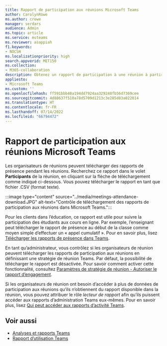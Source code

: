 ```yaml
---
title: Rapport de participation aux réunions Microsoft Teams
author: CarolynRowe
ms.author: crowe
manager: serdars
audience: Admin
ms.topic: article
ms.service: msteams
ms.reviewer: asappiah
f1.keywords:
- NOCSH
ms.localizationpriority: high
search.appverid: MET150
ms.collection:
- M365-collaboration
description: Obtenez un rapport de participation à une réunion à partir de Teams. Ce rapport complète les rapports d’utilisation disponibles à partir du Centre d’administration Teams.
appliesto:
- Microsoft Teams
ms.custom: ''
ms.openlocfilehash: ff591bbb48a194dd7924aa329248fb56d7369cee
ms.sourcegitcommit: 4d88637f510a78d5709d1213c3e285d83a022014
ms.translationtype: HT
ms.contentlocale: fr-FR
ms.lasthandoff: 07/14/2022
ms.locfileid: "66794472"
---
```

# <a name="microsoft-teams-meeting-attendance-report"></a>Rapport de participation aux réunions Microsoft Teams

Les organisateurs de réunions peuvent télécharger des rapports de présence pendant les réunions. Recherchez ce rapport dans le volet **Participants** de la réunion, en cliquant sur la flèche de téléchargement comme indiqué ci-dessous. Vous pouvez télécharger le rapport en tant que fichier .CSV (format texte).

:::image type="content" source="../media/meetings-attendance-download.JPG" alt-text="Contrôle de téléchargement des rapports de participation aux réunions dans Microsoft Teams.":::

Pour les clients dans l’éducation, ce rapport est utile pour suivre la participation des étudiants aux cours en ligne. Par exemple, l’enseignant peut télécharger le rapport de présence au début de la classe comme moyen simple d’effectuer un « appel cumulatif ». Pour en savoir plus, lisez [Télécharger les rapports de présence dans Teams](https://support.office.com/article/download-attendance-reports-in-teams-ae7cf170-530c-47d3-84c1-3aedac74d310).

En tant qu’administrateur, vous contrôlez si les organisateurs de réunion peuvent télécharger les rapports de participation aux réunions en définissant une stratégie de réunion Teams. Par défaut, la possibilité de télécharger le rapport est désactivée. Pour savoir comment activer cette fonctionnalité, consultez [Paramètres de stratégie de réunion - Autoriser le rapport d’engagement](../meeting-policies-in-teams-general.md#engagement-report).

Si les organisateurs de réunion ont besoin d’accéder à plus de données de participation aux réunions qu’ils n’obtiennent du rapport disponible dans la réunion, vous pouvez attribuer le rôle *lecteur de rapport* afin qu’ils puissent accéder aux rapports d’administration Teams eux-mêmes. Pour en savoir plus, lisez [Qui peut accéder aux rapports d’activité Teams](../teams-activity-reports.md#who-can-access-the-teams-activity-reports). 

## <a name="related-topics"></a>Voir aussi

- [Analyses et rapports Teams](teams-reporting-reference.md)
- [Rapport d’utilisation Teams](teams-usage-report.md)
